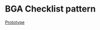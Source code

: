 # BGA Checklist pattern

[Prototype](https://ausgov.github.io/bga-checklist-pattern/pages-content/Hiring-checklist.html)
